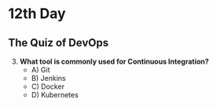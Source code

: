 # 12th Day

## The Quiz of DevOps



3. **What tool is commonly used for Continuous Integration?**
   - A) Git
   - B) Jenkins
   - C) Docker
   - D) Kubernetes





